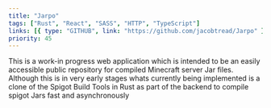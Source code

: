 ```yaml
---
title: "Jarpo"
tags: ["Rust", "React", "SASS", "HTTP", "TypeScript"]
links: [{ type: "GITHUB", link: "https://github.com/jacobtread/Jarpo" }]
priority: 45
---
```


This is a work-in progress web application which is intended to be an easily accessible public repository for compiled Minecraft server Jar files. Although this is in very early stages whats currently being implemented is a clone of the Spigot Build Tools in Rust as part of the backend to compile spigot Jars fast and asynchronously

